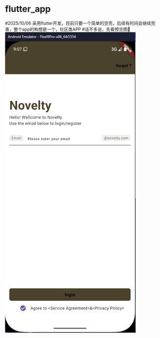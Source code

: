 # flutter_app
#2025/10/06
采用flutter开发，目前只要一个简单的空壳，后续有时间会继续完善，整个app的构想是一个，社区类APP
#话不多说，先看预览图💖
![app login](https://github.com/ADISONL313/flutter_app/blob/main/assets/app-login.png?raw=true)
